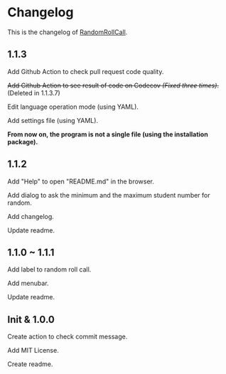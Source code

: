 # Changelog

This is the changelog of [RandomRollCall](https://github.com/ren-yc/RandomRollCall).

## 1.1.3

Add Github Action to check pull request code quality.

~~Add Github Action to see result of code on Codecov _(Fixed three times)_.~~ (Deleted in 1.1.3.7)

Edit language operation mode (using YAML).

Add settings file (using YAML).

**From now on, the program is not a single file (using the installation package).**

## 1.1.2

Add "Help" to open "README.md" in the browser.

Add dialog to ask the minimum and the maximum student number for random.

Add changelog.

Update readme.

## 1.1.0 ~ 1.1.1

Add label to random roll call.

Add menubar.

Update readme.

## Init & 1.0.0

Create action to check commit message.

Add MIT License.

Create readme.